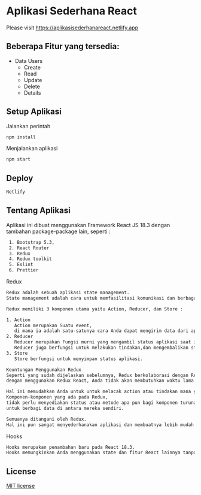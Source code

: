 # Aplikasi Sederhana React

Please visit <https://aplikasisederhanareact.netlify.app>

## Beberapa Fitur yang tersedia:

- Data Users
  - Create
  - Read
  - Update
  - Delete
  - Details

## Setup Aplikasi

Jalankan perintah

```bash
npm install
```

Menjalankan aplikasi

```bash
npm start
```

## Deploy

```bash
Netlify
```

## Tentang Aplikasi

Aplikasi ini dibuat menggunakan Framework React JS 18.3 dengan tambahan package-package lain, seperti :

```bash
 1. Bootstrap 5.3,
 2. React Router
 3. Redux
 4. Redux toolkit
 5. Eslint
 6. Prettier
```

Redux

```bash
Redux adalah sebuah aplikasi state management.
State management adalah cara untuk memfasilitasi komunikasi dan berbagai data lintas komponen.

Redux memiliki 3 komponen utama yaitu Action, Reducer, dan Store :

1. Action
   Action merupakan Suatu event,
   di mana ia adalah satu-satunya cara Anda dapat mengirim data dari aplikasi Anda ke Redux Store.
2. Reducer
   Reducer merupakan Fungsi murni yang mengambil status aplikasi saat ini.
   Reducer juga berfungsi untuk melakukan tindakan,dan mengembalikan status baru (new state).
3. Store
   Store berfungsi untuk menyimpan status aplikasi.

Keuntungan Menggunakan Redux
Seperti yang sudah dijelaskan sebelumnya, Redux berkolaborasi dengan React,
dengan menggunakan Redux React, Anda tidak akan membutuhkan waktu lama untuk meningkatkan state.

Hal ini memudahkan Anda untuk untuk melacak action atau tindakan mana yang menyebabkan perubahan.
Komponen-komponen yang ada pada Redux,
tidak perlu menyediakan status atau metode apa pun bagi komponen turunannya
untuk berbagi data di antara mereka sendiri.

Semuanya ditangani oleh Redux.
Hal ini pun sangat menyederhanakan aplikasi dan membuatnya lebih mudah untuk dipelihara.

```

Hooks

```bash
Hooks merupakan penambahan baru pada React 18.3.
Hooks memungkinkan Anda menggunakan state dan fitur React lainnya tanpa membuat sebuah kelas.
```

## License

[MIT license](https://opensource.org/licenses/MIT)
